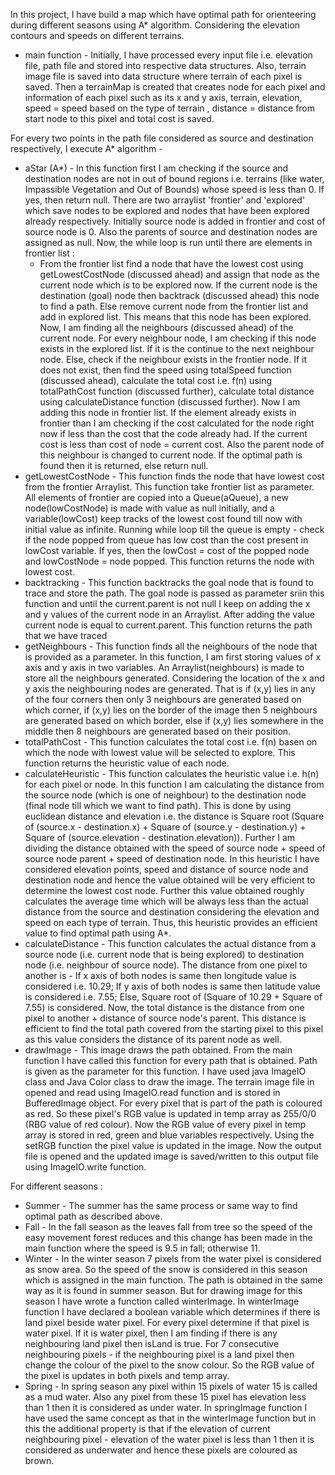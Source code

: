 In this project, I have build a map which have optimal path for orienteering during different seasons using A* algorithm. Considering the elevation contours and speeds on different terrains.

- main function - Initially, I have processed every input file i.e. elevation file, path file and stored into respective data structures. Also, terrain image file
is saved into data structure where terrain of each pixel is saved. Then a terrainMap is created that creates node for each pixel and information of each pixel such as its x and y axis, terrain, elevation, speed = speed based on the type of terrain , distance = distance from start node to this pixel and total cost is saved.


For every two points in the path file considered as source and destination
respectively, I execute A* algorithm -

- aStar (A*) - In this function first I am checking if the source and destination nodes are not in out of bound regions i.e. terrains (like water, Impassible
Vegetation and Out of Bounds) whose speed is less than 0. If yes, then return null. There are two arraylist 'frontier' and 'explored' which save nodes to be explored and nodes that have been explored already respectively. Initially source node is added in frontier and cost of source node is 0. Also the parents of source and destination nodes are assigned as null. Now, the while loop is run until there are elements in frontier list :
  - From the frontier list find a node that have the lowest cost using getLowestCostNode (discussed ahead) and assign that node as the current node which is to be explored now. If the current node is the destination (goal) node then backtrack (discussed ahead) this node to find a path. Else remove current node from the frontier list and add in explored list. This means that this node has been explored. Now, I am finding all the neighbours (discussed ahead) of the current node. For every neighbour node, I am checking if this node exists in the explored list. If it is the continue to the next neighbour node. Else, check if the neighbour exists in the frontier node. If it does not exist, then find the speed using totalSpeed function (discussed ahead), calculate the total cost i.e. f(n) using
totalPathCost function (discussed further), calculate total distance using calculateDistance function (discussed further). Now I am adding this node in
frontier list. If the element already exists in frontier than I am checking if the cost calculated for the node right now if less than the cost that the code already had. If the current cost is less than cost of node = current cost. Also the parent node of this neighbour is changed to current node. If the optimal path is found then it is returned, else return null.
- getLowestCostNode - This function finds the node that have lowest cost from the frontier Arraylist. This function take frontier list as parameter. All elements of frontier are copied into a Queue(aQueue), a new node(lowCostNode) is made with value as null initially, and a variable(lowCost) keep tracks of the lowest cost found till now with initial value as infinite. Running while loop till the queue is empty - check if the node popped from queue has low cost than the cost present in lowCost variable. If yes, then the lowCost = cost of the popped node and lowCostNode = node popped. This function returns the node with lowest cost.
- backtracking - This function backtracks the goal node that is found to trace and store the path. The goal node is passed as parameter sriin this function and until the current.parent is not null I keep on adding the x and y values of the current node in an Arraylist. After adding the value current node is equal to current.parent. This function returns the path that we have traced
- getNeighbours - This function finds all the neighbours of the node that is provided as a parameter. In this function, I am first storing values of x axis
and y axis in two variables. An Arraylist(neighbours) is made to store all the neighbours generated. Considering the location of the x and y axis the neighbouring nodes are generated. That is if (x,y) lies in any of the four corners then only 3 neighbours are generated based on which corner, if (x,y) lies on the border of the image then 5 neighbours are generated based on which border, else if (x,y) lies somewhere in the middle then 8 neighbours are generated based on their position.
- totalPathCost - This function calculates the total cost i.e. f(n) basen on which the node with lowest value will be selected to explore. This function returns the heuristic value of each node.
- calculateHeuristic - This function calculates the heuristic value i.e. h(n) for each pixel or node. In this function I am calculating the distance from the
source node (which is one of neighbour) to the destination node (final node till which we want to find path). This is done by using euclidean distance
and elevation i.e. the distance is Square root (Square of (source.x - destination.x) + Square of (source.y - destination.y) + Square of (source.elevation - destination.elevation)). Further I am dividing the distance obtained with the speed of source node + speed of source node parent + speed of destination node. In this heuristic I have considered elevation points, speed and distance of source node and destination node and hence the value obtained will be very efficient to determine the lowest 
cost node. Further this value obtained roughly calculates the average time
which will be always less than the actual distance from the source and
destination considering the elevation and speed on each type of terrain.
Thus, this heuristic provides an efficient value to find optimal path using A*.
- calculateDistance - This function calculates the actual distance from a
source node (i.e. current node that is being explored) to destination node
(i.e. neighbour of source node). The distance from one pixel to another is - If
x axis of both nodes is same then longitude value is considered i.e. 10.29; If
y axis of both nodes is same then latitude value is considered i.e. 7.55; Else,
Square root of (Square of 10.29 + Square of 7.55) is considered. Now, the
total distance is the distance from one pixel to another + distance of source
node's parent. This distance is efficient to find the total path covered from
the starting pixel to this pixel as this value considers the distance of its
parent node as well.
- drawImage - This image draws the path obtained. From the main function I
have called this function for every path that is obtained. Path is given as the
parameter for this function. I have used java ImageIO class and Java Color
class to draw the image. The terrain image file in opened and read using
ImageIO.read function and is stored in BufferedImage object. For every
pixel that is part of the path is coloured as red. So these pixel's RGB value is
updated in temp array as 255/0/0 (RBG value of red colour). Now the RGB
value of every pixel in temp array is stored in red, green and blue variables
respectively. Using the setRGB function the pixel value is updated in the
image. Now the output file is opened and the updated image is
saved/written to this output file using ImageIO.write function.


For different seasons :
- Summer - The summer has the same process or same way to find optimal
path as described above.
- Fall - In the fall season as the leaves fall from tree so the speed of the easy
movement forest reduces and this change has been made in the main
function where the speed is 9.5 in fall; otherwise 11.
- Winter - In the winter season 7 pixels from the water pixel is considered as
snow area. So the speed of the snow is considered in this season which is
assigned in the main function. The path is obtained in the same way as it is
found in summer season. But for drawing image for this season I have wrote
a function called winterImage. In winterImage function I have declared a
boolean variable which determines if there is land pixel beside water pixel.
For every pixel determine if that pixel is water pixel. If it is water pixel, then
I am finding if there is any neighbouring land pixel then isLand is true. For 7
consecutive neighbouring pixels - if the neighbouring pixel is a land pixel
then change the colour of the pixel to the snow colour. So the RGB value of
the pixel is updates in both pixels and temp array.
- Spring - In spring season any pixel within 15 pixels of water 15 is called as a
mud water. Also any pixel from these 15 pixel has elevation less than 1 then
it is considered as under water. In springImage function I have used the
same concept as that in the winterImage function but in this the additional
property is that if the elevation of current neighbouring pixel - elevation of
the water pixel is less than 1 then it is considered as underwater and hence
these pixels are coloured as brown.
